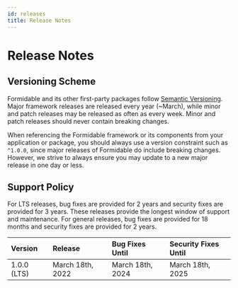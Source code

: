 ```yaml
---
id: releases
title: Release Notes
---
```


# Release Notes

## Versioning Scheme

Formidable and its other first-party packages follow [Semantic Versioning](https://semver.org/). Major framework releases are released every year (~March), while minor and patch releases may be released as often as every week. Minor and patch releases should never contain breaking changes.

When referencing the Formidable framework or its components from your application or package, you should always use a version constraint such as `^1.0.0`, since major releases of Formidable do include breaking changes. However, we strive to always ensure you may update to a new major release in one day or less.

## Support Policy

For LTS releases, bug fixes are provided for 2 years and security fixes are provided for 3 years. These releases provide the longest window of support and maintenance. For general releases, bug fixes are provided for 18 months and security fixes are provided for 2 years.

Version       | Release             | Bug Fixes Until     | Security Fixes Until
:-------------|:--------------------|:--------------------|:--------------------
1.0.0 (LTS)   | March 18th, 2022    | March 18th, 2024    | March 18th, 2025
